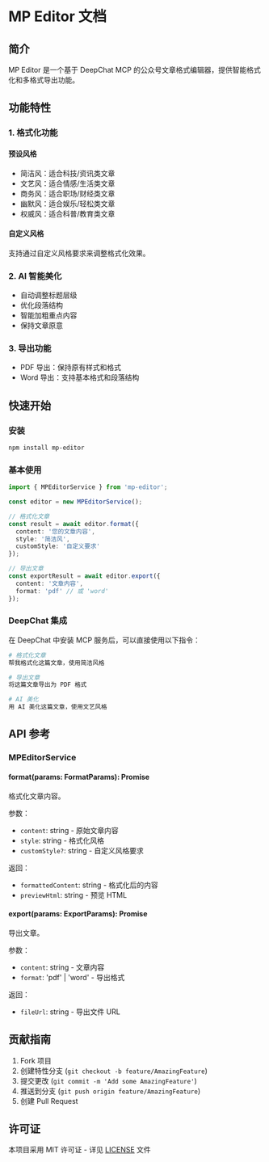 # MP Editor 文档

## 简介

MP Editor 是一个基于 DeepChat MCP 的公众号文章格式编辑器，提供智能格式化和多格式导出功能。

## 功能特性

### 1. 格式化功能

#### 预设风格
- 简洁风：适合科技/资讯类文章
- 文艺风：适合情感/生活类文章
- 商务风：适合职场/财经类文章
- 幽默风：适合娱乐/轻松类文章
- 权威风：适合科普/教育类文章

#### 自定义风格
支持通过自定义风格要求来调整格式化效果。

### 2. AI 智能美化

- 自动调整标题层级
- 优化段落结构
- 智能加粗重点内容
- 保持文章原意

### 3. 导出功能

- PDF 导出：保持原有样式和格式
- Word 导出：支持基本格式和段落结构

## 快速开始

### 安装

```bash
npm install mp-editor
```

### 基本使用

```typescript
import { MPEditorService } from 'mp-editor';

const editor = new MPEditorService();

// 格式化文章
const result = await editor.format({
  content: '您的文章内容',
  style: '简洁风',
  customStyle: '自定义要求'
});

// 导出文章
const exportResult = await editor.export({
  content: '文章内容',
  format: 'pdf' // 或 'word'
});
```

### DeepChat 集成

在 DeepChat 中安装 MCP 服务后，可以直接使用以下指令：

```bash
# 格式化文章
帮我格式化这篇文章，使用简洁风格

# 导出文章
将这篇文章导出为 PDF 格式

# AI 美化
用 AI 美化这篇文章，使用文艺风格
```

## API 参考

### MPEditorService

#### format(params: FormatParams): Promise<FormatResult>

格式化文章内容。

参数：
- `content`: string - 原始文章内容
- `style`: string - 格式化风格
- `customStyle?`: string - 自定义风格要求

返回：
- `formattedContent`: string - 格式化后的内容
- `previewHtml`: string - 预览 HTML

#### export(params: ExportParams): Promise<ExportResult>

导出文章。

参数：
- `content`: string - 文章内容
- `format`: 'pdf' | 'word' - 导出格式

返回：
- `fileUrl`: string - 导出文件 URL

## 贡献指南

1. Fork 项目
2. 创建特性分支 (`git checkout -b feature/AmazingFeature`)
3. 提交更改 (`git commit -m 'Add some AmazingFeature'`)
4. 推送到分支 (`git push origin feature/AmazingFeature`)
5. 创建 Pull Request

## 许可证

本项目采用 MIT 许可证 - 详见 [LICENSE](LICENSE) 文件 